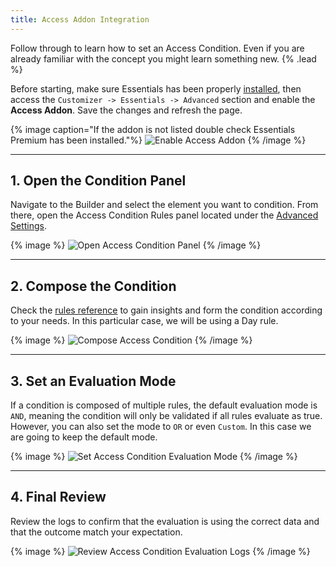 ```yaml
---
title: Access Addon Integration
---
```


Follow through to learn how to set an Access Condition. Even if you are already familiar with the concept you might learn something new. {% .lead %}

Before starting, make sure Essentials has been properly [installed](../../integration), then access the `Customizer -> Essentials -> Advanced` section and enable the **Access Addon**. Save the changes and refresh the page.

{% image caption="If the addon is not listed double check Essentials Premium has been installed."%}
![Enable Access Addon](/assets/ytp/access/integration/enable-addon.gif)
{% /image %}

---

## 1. Open the Condition Panel

Navigate to the Builder and select the element you want to condition. From there, open the Access Condition Rules panel located under the [Advanced Settings](https://yootheme.com/support/yootheme-pro/joomla/elements).

{% image %}
![Open Access Condition Panel](/assets/ytp/access/integration/open-condition-panel.gif)
{% /image %}

---

## 2. Compose the Condition

Check the [rules reference](./rules) to gain insights and form the condition according to your needs. In this particular case, we will be using a Day rule.

{% image %}
![Compose Access Condition](/assets/ytp/access/integration/compose-condition.gif)
{% /image %}

---

## 3. Set an Evaluation Mode

If a condition is composed of multiple rules, the default evaluation mode is `AND`, meaning the condition will only be validated if all rules evaluate as true. However, you can also set the mode to `OR` or even `Custom`. In this case we are going to keep the default mode.

{% image %}
![Set Access Condition Evaluation Mode](/assets/ytp/access/integration/set-evaluation-mode.gif)
{% /image %}

---

## 4. Final Review

Review the logs to confirm that the evaluation is using the correct data and that the outcome match your expectation.

{% image %}
![Review Access Condition Evaluation Logs](/assets/ytp/access/integration/review-evaluation-logs.gif)
{% /image %}
